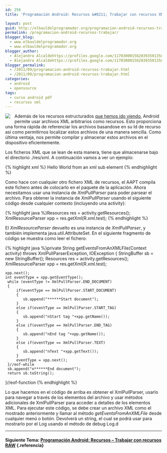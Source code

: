 ```yaml
---
id: 256
title: 'Programación Android: Recursos &#8211; Trabajar con recursos XML arbitrarios'

layout: post
guid: http://elbauldelprogramador.org/programacion-android-recursos-trabajar-con-recursos-xml-arbitrarios/
permalink: /programacion-android-recursos-trabajar/
blogger_blog:
  - www.elbauldelprogramador.org
  - www.elbauldelprogramador.org
blogger_author:
  - Alejandro Alcaldehttps://profiles.google.com/117030001562039350135noreply@blogger.com
  - Alejandro Alcaldehttps://profiles.google.com/117030001562039350135noreply@blogger.com
blogger_permalink:
  - /2011/09/programacion-android-recursos-trabajar.html
  - /2011/09/programacion-android-recursos-trabajar.html
categories:
  - android
  - opensource
tags:
  - curso android pdf
  - recursos xml
---
```

<img border="0" src="http://elbauldelprogramador.com/content/uploads/2013/07/iconoAndroid.png" style="clear:left; float:left;margin-right:1em; margin-bottom:1em" />

Además de los recursos estructurados [que hemos ido viendo][1], Android permite usar archivos XML arbitrarios como recursos. Esto proporciona una forma rápida de referenciar los archivos basandose en su Id de recurso así como permitirnos localizar estos archivos de una manera sencilla. Como última ventaja, nos permite compilar y almacenar estos archivos en el dispositivo eficientemente.

Los ficheros XML que se lean de esta manera, tiene que almacenarse bajo el directorio ./res/xml. A continuación vamos a ver un ejemplo:

  
<!--more-->

{% highlight xml %}<rootelem1>
   <subelem1>
      Hello World from an xml sub element
   </subelem1>
</rootelem1>
{% endhighlight %}

Como hace con cualquier otro fichero XML de recursos, el AAPT compila este fichero antes de colocarlo en el paquete de la aplicación. Ahora necesitamos usar una instancia de *XmlPullParser* para poder parsear el archivo. Para obtener la instancia de *XmlPullParser* usando el siguiente código desde cualquier contexto (incluyendo una activity):

{% highlight java %}Resources res = activity.getResources();
XmlResourceParser xpp = res.getXml(R.xml.test);
{% endhighlight %}

El *XmlResourceParser* devuelto es una instancia de *XmlPullParser*, y también implementa java.util.AttributeSet. En el siguiente fragmento de código se muestra como leer el fichero:

{% highlight java %}private String getEventsFromAnXMLFile(Context activity)
 throws XmlPullParserException, IOException
 {
    StringBuffer sb = new StringBuffer();
    Resources res = activity.getResources();
    XmlResourceParser xpp = res.getXml(R.xml.test);
    
    xpp.next();
    int eventType = xpp.getEventType();
     while (eventType != XmlPullParser.END_DOCUMENT) 
     {
         if(eventType == XmlPullParser.START_DOCUMENT) 
         {
            sb.append("******Start document");
         } 
         else if(eventType == XmlPullParser.START_TAG) 
         {
            sb.append("nStart tag "+xpp.getName());
         } 
         else if(eventType == XmlPullParser.END_TAG) 
         {
            sb.append("nEnd tag "+xpp.getName());
         } 
         else if(eventType == XmlPullParser.TEXT) 
         {
            sb.append("nText "+xpp.getText());
         }
         eventType = xpp.next();
     }//eof-while
     sb.append("n******End document");
     return sb.toString();
 }//eof-function
{% endhighlight %}

Lo que hacemos en el código de arriba es obtener el XmlPullParser, usarlo para navegar a través de los elementos del archivo y usar métodos adicionales de XmlPullParser para acceder a detalles de los elementos XML. Para ejecutar este código, se debe crear un archivo XML como el mostrado anteriormente y llamar al método *getEventsFromAnXMLFile* desde cualquier menú o botón. Devolverá un string, el cual se podrá usar para mostrarlo por el Log usando el método de debug Log.d

* * *

#### Siguiente Tema: [Programación Android: Recursos &#8211; Trabajar con recursos RAW][2] {.referencia}





 [1]: /p/guia-de-desarrollo-android.html
 [2]: /programacion-android-recursos-trabajar-2/